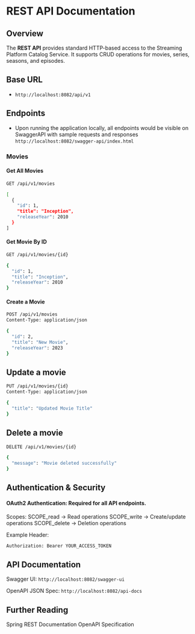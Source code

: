 
# REST API Documentation

## Overview
The **REST API** provides standard HTTP-based access to the Streaming Platform Catalog Service. It supports CRUD operations for movies, series, seasons, and episodes.

## Base URL
- `http://localhost:8082/api/v1`

## Endpoints
- Upon running the application locally, all endpoints would be visible on SwaggerAPI with sample requests and responses
  `http://localhost:8082/swagger-api/index.html`

### Movies

#### Get All Movies
```bash
GET /api/v1/movies
```

```bash
[
  {
    "id": 1,
    "title": "Inception",
    "releaseYear": 2010
  }
]
```
#### Get Movie By ID 

```bash
GET /api/v1/movies/{id}
```

```bash
{
  "id": 1,
  "title": "Inception",
  "releaseYear": 2010
}
```


#### Create a Movie

```bash 
POST /api/v1/movies
Content-Type: application/json
```

```bash
{
  "id": 2,
  "title": "New Movie",
  "releaseYear": 2023
}
```

## Update a movie 
```bash
PUT /api/v1/movies/{id}
Content-Type: application/json
```

```bash
{
  "title": "Updated Movie Title"
}
```

## Delete a movie

```bash
DELETE /api/v1/movies/{id}
```
```bash
{
  "message": "Movie deleted successfully"
}
```

## Authentication & Security
#### OAuth2 Authentication: Required for all API endpoints.

Scopes:
SCOPE_read → Read operations
SCOPE_write → Create/update operations
SCOPE_delete → Deletion operations

Example Header:

```bash
Authorization: Bearer YOUR_ACCESS_TOKEN
```


## API Documentation

Swagger UI: `http://localhost:8082/swagger-ui`

OpenAPI JSON Spec: `http://localhost:8082/api-docs`


## Further Reading
Spring REST Documentation
OpenAPI Specification














